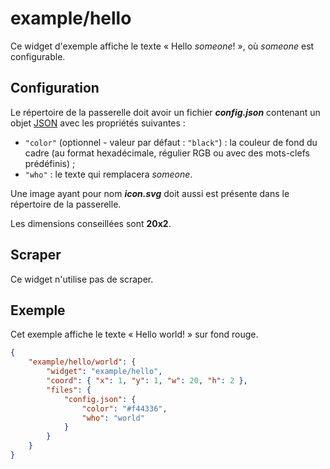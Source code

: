 # example/hello

Ce widget d'exemple affiche le texte « Hello *someone*! », où *someone* est
configurable.

## Configuration

Le répertoire de la passerelle doit avoir un fichier ***config.json***
contenant un objet
[JSON](http://www.json.org/json-fr.html "JavaScript Object Notation") avec les
propriétés suivantes :

- `"color"` (optionnel - valeur par défaut : `"black"`) : la couleur de fond du
  cadre (au format hexadécimale, régulier RGB ou avec des mots-clefs
  prédéfinis) ;
- `"who"` : le texte qui remplacera *someone*.

Une image ayant pour nom ***icon.svg*** doit aussi est présente dans le
répertoire de la passerelle.

Les dimensions conseillées sont **20x2**.

## Scraper

Ce widget n'utilise pas de scraper.

## Exemple

Cet exemple affiche le texte « Hello world! » sur fond rouge.

```JSON
{
    "example/hello/world": {
        "widget": "example/hello",
        "coord": { "x": 1, "y": 1, "w": 20, "h": 2 },
        "files": {
            "config.json": {
                "color": "#f44336",
                "who": "world"
            }
        }
    }
}
```
